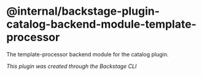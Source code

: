 # @internal/backstage-plugin-catalog-backend-module-template-processor

The template-processor backend module for the catalog plugin.

_This plugin was created through the Backstage CLI_

